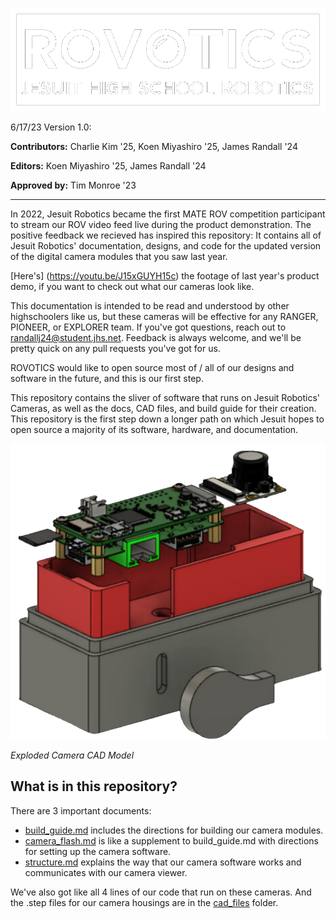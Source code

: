 ![Image](./img/logo.png)

6/17/23 Version 1.0:

**Contributors:** Charlie Kim '25, Koen Miyashiro '25, James Randall '24

**Editors:** Koen Miyashiro '25, James Randall '24

**Approved by:** Tim Monroe '23

---

In 2022, Jesuit Robotics became the first MATE ROV competition participant to stream our ROV video feed live during the product demonstration. 
The positive feedback we recieved has inspired this repository: 
It contains all of Jesuit Robotics' documentation, designs, and code for the updated version of the digital camera modules that you saw last year.

[Here's] (https://youtu.be/J15xGUYH15c) the footage of last year's product demo, if you want to check out what our cameras look like.

This documentation is intended to be read and understood by other highschoolers like us, but these cameras will be effective for any RANGER, PIONEER, or EXPLORER team. If you've got questions, reach out to randallj24@student.jhs.net. Feedback is always welcome, and we'll be pretty quick on any pull requests you've got for us.

ROVOTICS would like to open source most of / all of our designs and software in the future, and this is our first step.

This repository contains the sliver of software that runs on Jesuit Robotics' Cameras, as well as the docs, CAD files, and build guide for their creation. This repository is the first step down a longer path on which Jesuit hopes to open source a majority of its software, hardware, and documentation.

![Image](./img/exploded_camera.png)

*Exploded Camera CAD Model*

## What is in this repository?
There are 3 important documents:

* [build_guide.md](build_guide.md) includes the directions for building our camera modules.
* [camera_flash.md](camera_flash.md) is like a supplement to build_guide.md with directions for setting up the camera software.
* [structure.md](structure.md) explains the way that our camera software works and communicates with our camera viewer.

We've also got like all 4 lines of our code that run on these cameras. And the .step files for our camera housings are in the [cad_files](cad_files)
folder.
